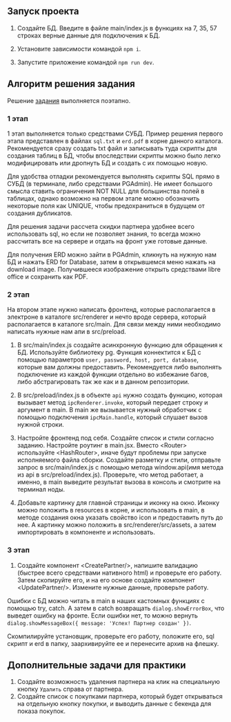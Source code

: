 ## Запуск проекта

1. Создайте БД. Введите в файле main/index.js в функциях на 7, 35, 57 строках верные данные для подключения к БД.

2. Установите зависимости командой `npm i`.

3. Запустите приложение командой `npm run dev`.

## Алгоритм решения задания

Решение [задания](https://github.com/sseezov/demo-docs/blob/main/%D0%A1%D0%BE%D0%BA%D1%80%D0%B0%D1%89%D0%B5%D0%BD%D0%BD%D0%BE%D0%B5%202025%20%D0%97%D0%B0%D0%BB%D0%B0%D0%BD%D0%B8%D0%B5%20%D1%81%20%D0%BF%D1%80%D0%B8%D0%BB%D0%BE%D0%B6%D0%B5%D0%BD%D0%B8%D1%8F%D0%BC%D0%B8.pdf) выполняется поэтапно.

### 1 этап

1 этап выполняется только средствами СУБД. Пример решения первого этапа представлен в файлах `sql.txt` и `erd.pdf` в корне данного каталога. Рекомендуется сразу создать txt файл и записывать туда скрипты для создания таблиц в БД, чтобы впоследствии скрипты можно было легко модифицировать или дропнуть БД и создать с их помощью новую.

Для удобства отладки рекомендуется выполнять скрипты SQL прямо в СУБД (в терминале, либо средствами PGAdmin). Не имеет большого смысла ставить ограничения NOT NULL для большинства полей в таблицах, однако возможно на первом этапе можно обозначить некоторые поля как UNIQUE, чтобы предохраниться в будущем от создания дубликатов.

Для решения задачи рассчета скидки партнера удобнее всего использовать sql, но если не позволяет знания, то всегда можно рассчитать все на сервере и отдать на фронт уже готовые данные.

Для получения ERD можно зайти в PGAdmin, кликнуть на нужную нам БД и нажать ERD for Database, затем в открывшемся меню нажать на download image. Получившееся изображение открыть средствами libre office и сохранить как PDF.

### 2 этап

На втором этапе нужно написать фронтенд, которые располагается в электроне в каталоге src/renderer и нечто вроде сервера, который располагается в каталоге src/main. Для связи между ними необходимо написать нужные нам апи в src/preload.

1. В src/main/index.js создайте асинхронную функцию для обращения к БД. Используйте библиотеку pg. Функция коннектится к БД с помощью параметров `user, password, host, port, database`, которые вам должны предоставить. Рекомендуется либо выполнять подключение из каждой функции отдельно во избежание багов, либо абстрагировать так же как и в данном репозитории.

2. В src/preload/index.js в объекте `api` нужно создать функцию, которая вызывает метод `ipcRenderer.invoke`, который передает строку и аргумент в main. В main же вызывается нужный обработчик с помощью подключения `ipcMain.handle`, который слушает вызов нужной строки.

3. Настройте фронтенд под себя. Создайте список и стили согласно заданию. Настройте роутинг в main.jsx. Вместо \<Router> используйте \<HashRouter>, иначе будут проблемы при запуске исполняемого файла сборки.
Создайте разметку и стили, отправьте запрос в src/main/index.js с помощью метода window.api(имя метода из api в src/preload/index.js). Проверьте, что метод работает, а именно, в main выведите результат вызова в консоль и смотрите на терминал ноды.

4. Добавьте картинку для главной страницы и иконку на окно. Иконку можно положить в resources в корне, и использовать в main, в методе создания окна указать свойство icon и предоставить путь до нее. А картинку можно положить в src/renderer/src/assets, а затем импортировать в компоненте и использовать.

### 3 этап

1. Создайте компонент \<CreatePartner/>, напишите валидацию (быстрее всего средствами нативного html) и проверьте его работу. Затем скопируйте его, и на его основе создайте компонент \<UpdatePartner/>. Измените нужные данные, проверьте работу. 

Ошибки с БД можно читать в main в наших кастомных функциях с помощью try, catch. А затем в catch возвращать `dialog.showErrorBox`, что выведет ошибку на фронте. Если ошибки нет, то можно вернуть `dialog.showMessageBox({ message: 'Успех! Партнер создан' })`.

Скомпилируйте установщик, проверьте его работу, положите его, sql скрипт и erd в папку, заархивируйте ее и перенесите архив на флешку.

## Дополнительные задачи для практики

1. Создайте возможность удаления партнера на клик на специальную кнопку `Удалить` справа от партнера.
2. Создайте список с покупками партнера, который будет открываться на отдельную кнопку покупки, и выводить данные с бекенда для показа покупок.
